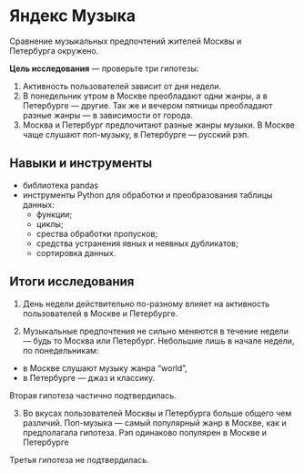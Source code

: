 # Яндекс Музыка
Сравнение музыкальных предпочтений жителей Москвы и Петербурга окружено.
 
**Цель исследования** — проверьте три гипотезы:
1. Активность пользователей зависит от дня недели. 
2. В понедельник утром в Москве преобладают одни жанры, а в Петербурге — другие. Так же и вечером пятницы преобладают разные жанры — в зависимости от города. 
3. Москва и Петербург предпочитают разные жанры музыки. В Москве чаще слушают поп-музыку, в Петербурге — русский рэп.

## Навыки и инструменты

- библиотека pandas
- инструменты Python для обработки и преобразования таблицы данных:
  * функции;
  * циклы;
  * срества обработки пропусков;
  * средства устранения явных и неявных дубликатов;
  * сортировка данных.

## Итоги исследования


1. День недели действительно по-разному влияет на активность пользователей в Москве и Петербурге. 

2. Музыкальные предпочтения не сильно меняются в течение недели — будь то Москва или Петербург. Небольшие лишь в начале недели, по понедельникам:
* в Москве слушают музыку жанра “world”,
* в Петербурге — джаз и классику.

Вторая гипотеза частично подтвердилась. 

3. Во вкусах пользователей Москвы и Петербурга больше общего чем различий. Поп-музыка — самый популярный жанр в Москве, как и предполагала гипотеза. Рэп одинаково популярен в Москве и Петербурге

Третья гипотеза не подтвердилась.
